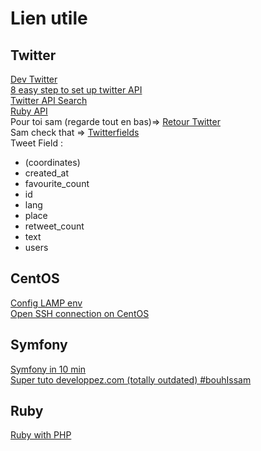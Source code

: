 # Lien utile #

## Twitter ##

[Dev Twitter](dev.twitter.com)  
[8 easy step to set up twitter API](http://iag.me/socialmedia/build-your-first-twitter-app-using-php-in-8-easy-steps/)  
[Twitter API Search](https://dev.twitter.com/rest/public/search)  
[Ruby API](http://www.rubydoc.info/gems/twitter/Twitter/REST/Search)  
Pour toi sam (regarde tout en bas)=> [Retour Twitter](https://dev.twitter.com/rest/reference/get/search/tweets)  
Sam check that => [Twitterfields](https://dev.twitter.com/overview/api/tweets)  
Tweet Field :
* (coordinates)
* created_at
* favourite_count
* id
* lang
* place
* retweet_count
* text
* users

## CentOS ##

[Config LAMP env](https://www.digitalocean.com/community/tutorials/how-to-install-linux-apache-mysql-php-lamp-stack-on-centos-6)  
[Open SSH connection on CentOS](https://www.centos.org/docs/5/html/Deployment_Guide-en-US/s1-openssh-server-config.html)


## Symfony ##

[Symfony in 10 min](http://symfony.com/doc/current/quick_tour/the_big_picture.html)  
[Super tuto developpez.com (totally outdated) #bouhIssam](http://j-place.developpez.com/tutoriels/php/creer-premiere-application-web-avec-symfony2)

## Ruby ##
[Ruby with PHP](http://stackoverflow.com/questions/1359694/how-to-pass-array-in-php-to-ruby)
